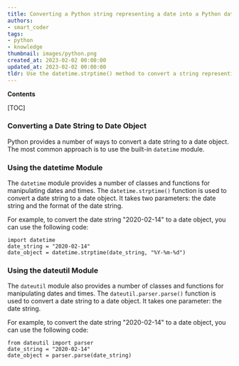 ```yaml
---
title: Converting a Python string representing a date into a Python date object
authors:
- smart_coder
tags:
- python
- knowledge
thumbnail: images/python.png
created_at: 2023-02-02 00:00:00
updated_at: 2023-02-02 00:00:00
tldr: Use the datetime.strptime() method to convert a string representing a date to a date object.
---
```


**Contents**

[TOC]

### Converting a Date String to Date Object

Python provides a number of ways to convert a date string to a date object. The most common approach is to use the built-in `datetime` module.

### Using the datetime Module

The `datetime` module provides a number of classes and functions for manipulating dates and times. The `datetime.strptime()` function is used to convert a date string to a date object. It takes two parameters: the date string and the format of the date string.

For example, to convert the date string "2020-02-14" to a date object, you can use the following code:

```
import datetime
date_string = "2020-02-14"
date_object = datetime.strptime(date_string, "%Y-%m-%d")
```

### Using the dateutil Module

The `dateutil` module also provides a number of classes and functions for manipulating dates and times. The `dateutil.parser.parse()` function is used to convert a date string to a date object. It takes one parameter: the date string.

For example, to convert the date string "2020-02-14" to a date object, you can use the following code:

```
from dateutil import parser
date_string = "2020-02-14"
date_object = parser.parse(date_string)
```

